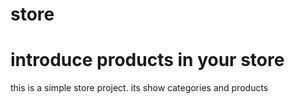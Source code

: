 # store
# introduce products in your store
this is a simple store project. its show categories and products
